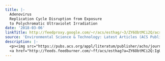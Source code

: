 ```yaml
---
title: |-
  Adenovirus
  Replication Cycle Disruption from Exposure
  to Polychromatic Ultraviolet Irradiation
date: '2018-03-06'
linkTitle: http://feedproxy.google.com/~r/acs/esthag/~3/ZY6ObtMCi2Q/acs.est.7b06082
source: 'Environmental Science & Technology: Latest Articles (ACS Publications)'
description: |-
  <p><img src="https://pubs.acs.org/appl/literatum/publisher/achs/journals/content/esthag/0/esthag.ahead-of-print/acs.est.7b06082/20180306/images/medium/es-2017-060829_0004.gif" alt="TOC Graphic"/></p><div><cite>Environmental Science & Technology</cite></div><div>DOI: 10.1021/acs.est.7b06082</div><div class="feedflare">
  <a href="http://feeds.feedburner.com/~ff/acs/esthag?a=ZY6ObtMCi2Q:IgUf2ypJ5nI:yIl2AUoC8zA"><img src="http://feeds.feedburner.com/~ff/acs/esthag?d=yIl2AUoC8zA" border="0"></img></a>
---
```

